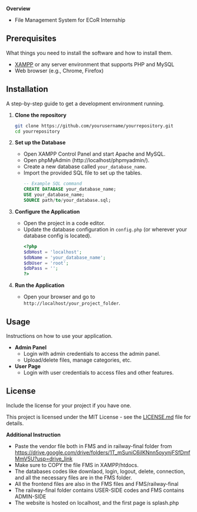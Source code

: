 **Overview**
- File Management System for ECoR Internship

## Prerequisites
What things you need to install the software and how to install them.

- [XAMPP](https://www.apachefriends.org/index.html) or any server environment that supports PHP and MySQL
- Web browser (e.g., Chrome, Firefox)

## Installation
A step-by-step guide to get a development environment running.

1. **Clone the repository**
    ```sh
    git clone https://github.com/yourusername/yourrepository.git
    cd yourrepository
    ```

2. **Set up the Database**
    - Open XAMPP Control Panel and start Apache and MySQL.
    - Open phpMyAdmin (http://localhost/phpmyadmin/).
    - Create a new database called `your_database_name`.
    - Import the provided SQL file to set up the tables.
      ```sql
      -- Example SQL command
      CREATE DATABASE your_database_name;
      USE your_database_name;
      SOURCE path/to/your_database.sql;
      ```

3. **Configure the Application**
    - Open the project in a code editor.
    - Update the database configuration in `config.php` (or wherever your database config is located).
      ```php
      <?php
      $dbHost = 'localhost';
      $dbName = 'your_database_name';
      $dbUser = 'root';
      $dbPass = '';
      ?>
      ```

4. **Run the Application**
    - Open your browser and go to `http://localhost/your_project_folder`.

## Usage
Instructions on how to use your application.

- **Admin Panel**
  - Login with admin credentials to access the admin panel.
  - Upload/delete files, manage categories, etc.
- **User Page**
  - Login with user credentials to access files and other features.

## License
Include the license for your project if you have one.

This project is licensed under the MIT License - see the [LICENSE.md](LICENSE.md) file for details.


**Additional Instruction**
- Paste the vendor file both in FMS and in railway-final folder from https://drive.google.com/drive/folders/1T_mSuniC6jIKNnn5oyynjFSfDmfMmV5U?usp=drive_link
- Make sure to COPY the file FMS in XAMPP/htdocs.
- The databases codes like downlaod, login, logout, delete, connection, and all the necessary files are in the FMS folder.
- All the frontend files are also in the FMS files and FMS/railway-final
- The railway-final folder contains USER-SIDE codes and FMS contains ADMIN-SIDE
- The website is hosted on localhost, and the first page is splash.php
